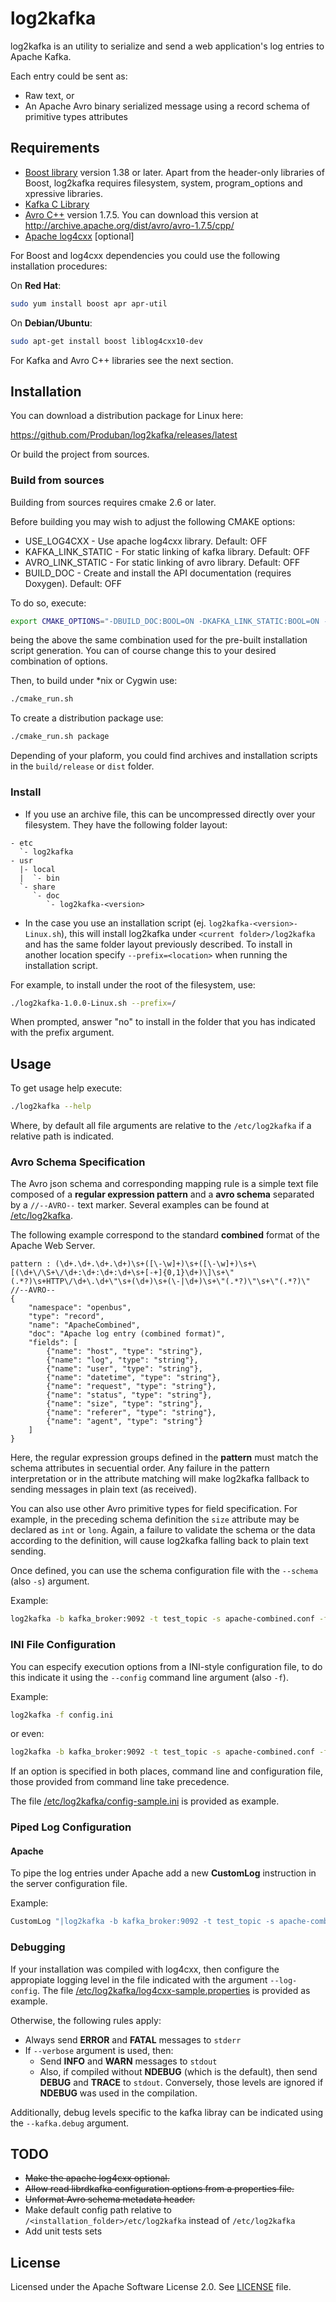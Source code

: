 log2kafka
=========

log2kafka is an utility to serialize and send a web application's log entries to Apache Kafka.

Each entry could be sent as:

* Raw text, or
* An Apache Avro binary serialized message using a record schema of primitive types attributes

Requirements
------------

* [Boost library](http://www.boost.org) version 1.38 or later. Apart from the header-only libraries of Boost, log2kafka requires filesystem, system, program_options and xpressive libraries.
* [Kafka C Library](https://github.com/edenhill/librdkafka)
* [Avro C++](http://avro.apache.org/docs/current/api/cpp/html/index.html) version 1.7.5. You can download this version at http://archive.apache.org/dist/avro/avro-1.7.5/cpp/ 
* [Apache log4cxx](http://logging.apache.org/log4cxx/) [optional]

For Boost and log4cxx dependencies you could use the following installation procedures:

On **Red Hat**:

```bash
sudo yum install boost apr apr-util
```

On **Debian/Ubuntu**:

```bash
sudo apt-get install boost liblog4cxx10-dev
```

For Kafka and Avro C++ libraries see the next section.


Installation
------------

You can download a distribution package for Linux here:

  https://github.com/Produban/log2kafka/releases/latest

Or build the project from sources.

### Build from sources

Building from sources requires cmake 2.6 or later. 

Before building you may wish to adjust the following CMAKE options:

* USE_LOG4CXX - Use apache log4cxx library. Default: OFF
* KAFKA_LINK_STATIC - For static linking of kafka library. Default: OFF
* AVRO_LINK_STATIC - For static linking of avro library. Default: OFF
* BUILD_DOC - Create and install the API documentation (requires Doxygen). Default: OFF

To do so, execute:

```bash
export CMAKE_OPTIONS="-DBUILD_DOC:BOOL=ON -DKAFKA_LINK_STATIC:BOOL=ON -DAVRO_LINK_STATIC:BOOL=ON -DUSE_LOG4CXX:BOOL=ON"
```

being the above the same combination used for the pre-built installation script generation. You can of course change this to your desired combination of options. 

Then, to build under *nix or Cygwin use:

```bash
./cmake_run.sh
```

To create a distribution package use:

```bash
./cmake_run.sh package
```

Depending of your plaform, you could find archives and installation scripts in the `build/release` or `dist` folder.

### Install

* If you use an archive file, this can be uncompressed directly over your filesystem. They have the following folder layout:

```
- etc
  `- log2kafka
- usr
  |- local
  |  `- bin
  `- share
     `- doc
        `- log2kafka-<version>
```   
        
* In the case you use an installation script (ej. `log2kafka-<version>-Linux.sh`), this will install log2kafka under `<current folder>/log2kafka` and has the same folder layout previously described. To install in another location specify `--prefix=<location>` when running the installation script.

For example, to install under the root of the filesystem, use:

```bash
./log2kafka-1.0.0-Linux.sh --prefix=/
```

When prompted, answer "no" to install in the folder that you has indicated with the prefix argument.

Usage
-----

To get usage help execute:

```bash
./log2kafka --help
```

Where, by default all file arguments are relative to the `/etc/log2kafka` if a relative path is indicated.

### Avro Schema Specification

The Avro json schema and corresponding mapping rule is a simple text file composed of a **regular expression pattern** and a **avro schema** separated by a `//--AVRO--` text marker. Several examples can be found at  [/etc/log2kafka](./src/conf).

The following example correspond to the standard **combined** format of the Apache Web Server.

```
pattern : (\d+.\d+.\d+.\d+)\s+([\-\w]+)\s+([\-\w]+)\s+\[(\d+\/\S+\/\d+:\d+:\d+:\d+\s+[-+]{0,1}\d+)\]\s+\"(.*?)\s+HTTP\/\d+\.\d+\"\s+(\d+)\s+(\-|\d+)\s+\"(.*?)\"\s+\"(.*?)\"
//--AVRO--
{
    "namespace": "openbus",
    "type": "record",
    "name": "ApacheCombined",
    "doc": "Apache log entry (combined format)",
    "fields": [
        {"name": "host", "type": "string"},
        {"name": "log", "type": "string"},
        {"name": "user", "type": "string"},
        {"name": "datetime", "type": "string"},
        {"name": "request", "type": "string"},
        {"name": "status", "type": "string"},
        {"name": "size", "type": "string"},
        {"name": "referer", "type": "string"},
        {"name": "agent", "type": "string"}
    ]
}
```

Here, the regular expression groups defined in the **pattern** must match the schema attributes in secuential order. Any failure in the pattern interpretation or in the attribute matching will make log2kafka fallback to sending messages in plain text (as received).

You can also use other Avro primitive types for field specification. For example, in the preceding schema definition the `size` attribute may be declared as `int` or `long`. Again, a failure to validate the schema or the data according to the definition, will cause log2kafka falling back to plain text sending.

Once defined, you can use the schema configuration file with the `--schema` (also `-s`) argument.

Example:

```bash
log2kafka -b kafka_broker:9092 -t test_topic -s apache-combined.conf -f config.ini
```

### INI File Configuration

You can especify execution options from a INI-style configuration file, to do this indicate it using the `--config` command line argument (also `-f`).

Example:

```bash
log2kafka -f config.ini
```
or even:

```bash
log2kafka -b kafka_broker:9092 -t test_topic -s apache-combined.conf -f config.ini
```

If an option is specified in both places, command line and configuration file, those provided from command line take precedence.

The file [/etc/log2kafka/config-sample.ini](./src/conf/config-sample.ini) is provided as example.

### Piped Log Configuration

#### Apache

To pipe the log entries under Apache add a new **CustomLog** instruction in the server configuration file. 

Example:

```apache
CustomLog "|log2kafka -b kafka_broker:9092 -t test_topic -s apache-combined.conf -l log4cxx.properties" combined
```

### Debugging

If your installation was compiled with log4cxx, then configure the appropiate logging level in the file indicated with the argument `--log-config`. The file [/etc/log2kafka/log4cxx-sample.properties](./src/conf/log4cxx-sample.properties) is provided as example.

Otherwise, the following rules apply:

* Always send **ERROR** and **FATAL** messages to `stderr`
* If `--verbose` argument is used, then:
  * Send **INFO** and **WARN** messages to `stdout`
  * Also, if compiled without **NDEBUG** (which is the default), then send **DEBUG** and **TRACE** to `stdout`. Conversely, those levels are ignored if **NDEBUG** was used in the compilation.
   
Additionally, debug levels specific to the kafka libray can be indicated using the `--kafka.debug` argument.

TODO
----

* ~~Make the apache log4cxx optional.~~
* ~~Allow read librdkafka configuration options from a properties file.~~
* ~~Unformat Avro schema metadata header.~~
* Make default config path relative to `/<installation_folder>/etc/log2kafka` instead of `/etc/log2kafka`
* Add unit tests sets

License
-------

Licensed under the Apache Software License 2.0. See [LICENSE](LICENSE) file.
